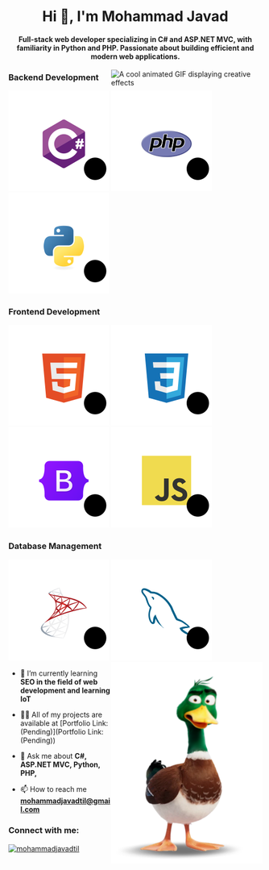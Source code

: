 <h1 align="center">Hi 👋, I'm Mohammad Javad</h1>
<h4 align="center">Full-stack web developer specializing in C# and ASP.NET MVC, with familiarity in Python and PHP. Passionate about building efficient and modern web applications.</h4>
<img 
    src="https://i.pinimg.com/originals/81/17/8b/81178b47a8598f0c81c4799f2cdd4057.gif" alt="A cool animated GIF displaying creative effects"  width="300" align="right">

### Backend Development

![CSharp](https://github.com/BahariTil/BahariTil/blob/main/SVG/CSharp.svg)
![php](https://github.com/BahariTil/BahariTil/blob/main/SVG/PHP.svg)
![python](https://github.com/BahariTil/BahariTil/blob/main/SVG/Python.svg)

### Frontend Development

![html](https://github.com/BahariTil/BahariTil/blob/main/SVG/Html.svg)
![css](https://github.com/BahariTil/BahariTil/blob/main/SVG/css.svg)
![bootstrap](https://github.com/BahariTil/BahariTil/blob/main/SVG/Bootstrap.svg)
![JavaScript](https://github.com/BahariTil/BahariTil/blob/main/SVG/JavaScript.svg)

### Database Management
![SQL Server](https://github.com/BahariTil/BahariTil/blob/main/SVG/SQL_Server.svg)
![MySQL](https://github.com/BahariTil/BahariTil/blob/main/SVG/MySQL.svg)
<img 
    src="https://github.com/BahariTil/BahariTil/blob/main/SVG/dik4l34-51caeb50-91f3-46c0-990c-92e62b3b1ad4.png" alt="A cool animated GIF displaying creative effects"  width="300" align="right">
- 🌱 I’m currently learning **SEO in the field of web development and learning IoT**

- 👨‍💻 All of my projects are available at [Portfolio Link: (Pending)](Portfolio Link: (Pending))

- 💬 Ask me about **C#, ASP.NET MVC, Python, PHP,**

- 📫 How to reach me **mohammadjavadtil@gmail.com**

<h3 align="left">Connect with me:</h3>
<p align="left">
<a href="https://instagram.com/mohammadjavadtil" target="blank"><img align="center" src="https://raw.githubusercontent.com/rahuldkjain/github-profile-readme-generator/master/src/images/icons/Social/instagram.svg" alt="mohammadjavadtil" height="30" width="40" /></a>
</p>



